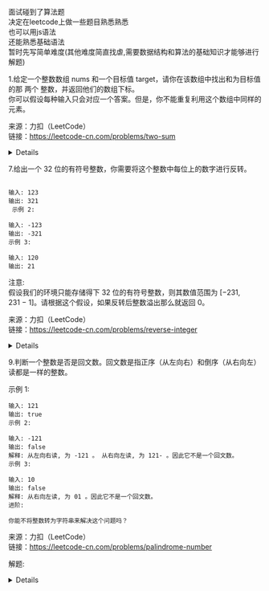 面试碰到了算法题  
决定在leetcode上做一些题目熟悉熟悉  
也可以用js语法  
还能熟悉基础语法  
暂时先写简单难度(其他难度简直找虐,需要数据结构和算法的基础知识才能够进行解题)  

  
  
1.给定一个整数数组 nums 和一个目标值 target，请你在该数组中找出和为目标值的那 两个 整数，并返回他们的数组下标。  
你可以假设每种输入只会对应一个答案。但是，你不能重复利用这个数组中同样的元素。  
  
来源：力扣（LeetCode）  
链接：https://leetcode-cn.com/problems/two-sum  
  
<details>  
  
解题:  
1.遍历  
```
var twoSum = function(nums, target) {
    for(let i = 0; i < nums.length; i++) {
        for(let j = i + 1; j < nums.length ; j++) {
            if(nums[i] + nums[j] === target) {
                return [i,j];
            }
        }
    }
};  
```
188ms  
2.使用filter替代第一个for循环  
```
var twoSum = function(nums, target) {
    let i,j;
    nums.filter((num,index,nums) => {
        for(let k = index + 1,len = nums.length; k < len; k++) {
            if(num + nums[k] === target) {
                i = index;
                j = k;
                break;
            }
        }
    })
    return [i,j];
};
```
148ms  
  
其他解法不太看得懂,就这样吧先  

</details>  
  
7.给出一个 32 位的有符号整数，你需要将这个整数中每位上的数字进行反转。
```示例 1:

输入: 123
输出: 321
 示例 2:

输入: -123
输出: -321
示例 3:

输入: 120
输出: 21
```
注意:  
假设我们的环境只能存储得下 32 位的有符号整数，则其数值范围为 [−231,  231 − 1]。请根据这个假设，如果反转后整数溢出那么就返回 0。  
  
来源：力扣（LeetCode）  
链接：https://leetcode-cn.com/problems/reverse-integer  
  
<details>    
  
解题:  
转数组用数组reverse然后转回数字
```
var reverse = function(x) {
    let ans;
    let max = Math.pow(2,31);
    if(x < 0) {
        ans = Number.parseInt((-x).toString(10).split('').reverse().join(''));
        return (ans > max) ? 0: -ans;
    } else {
        ans = Number.parseInt(x.toString(10).split('').reverse().join(''));
        return (ans > max - 1) ? 0: ans;
    }
};
```
同样是暴力方法  
92ms  

</details> 


9.判断一个整数是否是回文数。回文数是指正序（从左向右）和倒序（从右向左）读都是一样的整数。  
  
示例 1:  
```
输入: 121
输出: true
示例 2:

输入: -121
输出: false
解释: 从左向右读, 为 -121 。 从右向左读, 为 121- 。因此它不是一个回文数。
示例 3:

输入: 10
输出: false
解释: 从右向左读, 为 01 。因此它不是一个回文数。
进阶:

你能不将整数转为字符串来解决这个问题吗？
```
来源：力扣（LeetCode）  
链接：https://leetcode-cn.com/problems/palindrome-number  

解题:  
<details>  
字符串法  
  
```
var isPalindrome = function(x) {
    if(x < 0) return false;
    if(x.toString(10).split('').reverse().join('') === x.toString(10)) {
        return true;
    } else {
        return false;
    }
};
```  
  
  
  
</details>
